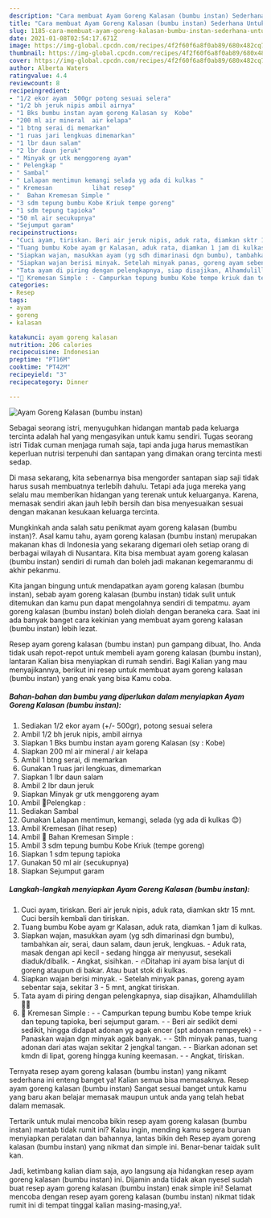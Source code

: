 ```yaml
---
description: "Cara membuat Ayam Goreng Kalasan (bumbu instan) Sederhana Untuk Jualan"
title: "Cara membuat Ayam Goreng Kalasan (bumbu instan) Sederhana Untuk Jualan"
slug: 1185-cara-membuat-ayam-goreng-kalasan-bumbu-instan-sederhana-untuk-jualan
date: 2021-01-08T02:54:17.671Z
image: https://img-global.cpcdn.com/recipes/4f2f60f6a8f0ab89/680x482cq70/ayam-goreng-kalasan-bumbu-instan-foto-resep-utama.jpg
thumbnail: https://img-global.cpcdn.com/recipes/4f2f60f6a8f0ab89/680x482cq70/ayam-goreng-kalasan-bumbu-instan-foto-resep-utama.jpg
cover: https://img-global.cpcdn.com/recipes/4f2f60f6a8f0ab89/680x482cq70/ayam-goreng-kalasan-bumbu-instan-foto-resep-utama.jpg
author: Alberta Waters
ratingvalue: 4.4
reviewcount: 8
recipeingredient:
- "1/2 ekor ayam  500gr potong sesuai selera"
- "1/2 bh jeruk nipis ambil airnya"
- "1 Bks bumbu instan ayam goreng Kalasan sy  Kobe"
- "200 ml air mineral  air kelapa"
- "1 btng serai di memarkan"
- "1 ruas jari lengkuas dimemarkan"
- "1 lbr daun salam"
- "2 lbr daun jeruk"
- " Minyak gr utk menggoreng ayam"
- " Pelengkap "
- " Sambal"
- " Lalapan mentimun kemangi selada yg ada di kulkas "
- " Kremesan           lihat resep"
- "  Bahan Kremesan Simple "
- "3 sdm tepung bumbu Kobe Kriuk tempe goreng"
- "1 sdm tepung tapioka"
- "50 ml air secukupnya"
- "Sejumput garam"
recipeinstructions:
- "Cuci ayam, tiriskan. Beri air jeruk nipis, aduk rata, diamkan sktr 15 mnt. Cuci bersih kembali dan tiriskan."
- "Tuang bumbu Kobe ayam gr Kalasan, aduk rata, diamkan 1 jam di kulkas."
- "Siapkan wajan, masukkan ayam (yg sdh dimarinasi dgn bumbu), tambahkan air, serai, daun salam, daun jeruk, lengkuas.  Aduk rata, masak dengan api kecil - sedang hingga air menyusut, sesekali diaduk/dibalik. Angkat, sisihkan. 🔥Ditahap ini ayam bisa lanjut di goreng ataupun di bakar. Atau buat stok di kulkas."
- "Siapkan wajan berisi minyak. Setelah minyak panas, goreng ayam sebentar saja, sekitar 3 - 5 mnt, angkat tiriskan."
- "Tata ayam di piring dengan pelengkapnya, siap disajikan, Alhamdulillah 🙏😋"
- "🔼 Kremesan Simple : - Campurkan tepung bumbu Kobe tempe kriuk dan tepung tapioka, beri sejumput garam. - Beri air sedikit demi sedikit, hingga didapat adonan yg agak encer (spt adonan rempeyek) - Panaskan wajan dgn minyak agak banyak.  - Stlh minyak panas, tuang adonan dari atas wajan sekitar 2 jengkal tangan.  - Biarkan adonan set kmdn di lipat, goreng hingga kuning keemasan. - Angkat, tiriskan."
categories:
- Resep
tags:
- ayam
- goreng
- kalasan

katakunci: ayam goreng kalasan 
nutrition: 206 calories
recipecuisine: Indonesian
preptime: "PT16M"
cooktime: "PT42M"
recipeyield: "3"
recipecategory: Dinner

---
```



![Ayam Goreng Kalasan (bumbu instan)](https://img-global.cpcdn.com/recipes/4f2f60f6a8f0ab89/680x482cq70/ayam-goreng-kalasan-bumbu-instan-foto-resep-utama.jpg)

Sebagai seorang istri, menyuguhkan hidangan mantab pada keluarga tercinta adalah hal yang mengasyikan untuk kamu sendiri. Tugas seorang istri Tidak cuman menjaga rumah saja, tapi anda juga harus memastikan keperluan nutrisi terpenuhi dan santapan yang dimakan orang tercinta mesti sedap.

Di masa  sekarang, kita sebenarnya bisa mengorder santapan siap saji tidak harus susah membuatnya terlebih dahulu. Tetapi ada juga mereka yang selalu mau memberikan hidangan yang terenak untuk keluarganya. Karena, memasak sendiri akan jauh lebih bersih dan bisa menyesuaikan sesuai dengan makanan kesukaan keluarga tercinta. 



Mungkinkah anda salah satu penikmat ayam goreng kalasan (bumbu instan)?. Asal kamu tahu, ayam goreng kalasan (bumbu instan) merupakan makanan khas di Indonesia yang sekarang digemari oleh setiap orang di berbagai wilayah di Nusantara. Kita bisa membuat ayam goreng kalasan (bumbu instan) sendiri di rumah dan boleh jadi makanan kegemaranmu di akhir pekanmu.

Kita jangan bingung untuk mendapatkan ayam goreng kalasan (bumbu instan), sebab ayam goreng kalasan (bumbu instan) tidak sulit untuk ditemukan dan kamu pun dapat mengolahnya sendiri di tempatmu. ayam goreng kalasan (bumbu instan) boleh diolah dengan beraneka cara. Saat ini ada banyak banget cara kekinian yang membuat ayam goreng kalasan (bumbu instan) lebih lezat.

Resep ayam goreng kalasan (bumbu instan) pun gampang dibuat, lho. Anda tidak usah repot-repot untuk membeli ayam goreng kalasan (bumbu instan), lantaran Kalian bisa menyiapkan di rumah sendiri. Bagi Kalian yang mau menyajikannya, berikut ini resep untuk membuat ayam goreng kalasan (bumbu instan) yang enak yang bisa Kamu coba.

<!--inarticleads1-->

##### Bahan-bahan dan bumbu yang diperlukan dalam menyiapkan Ayam Goreng Kalasan (bumbu instan):

1. Sediakan 1/2 ekor ayam (+/- 500gr), potong sesuai selera
1. Ambil 1/2 bh jeruk nipis, ambil airnya
1. Siapkan 1 Bks bumbu instan ayam goreng Kalasan (sy : Kobe)
1. Siapkan 200 ml air mineral / air kelapa
1. Ambil 1 btng serai, di memarkan
1. Gunakan 1 ruas jari lengkuas, dimemarkan
1. Siapkan 1 lbr daun salam
1. Ambil 2 lbr daun jeruk
1. Siapkan  Minyak gr utk menggoreng ayam
1. Ambil  🌠Pelengkap :
1. Sediakan  Sambal
1. Gunakan  Lalapan mentimun, kemangi, selada (yg ada di kulkas 😊)
1. Ambil  Kremesan           (lihat resep)
1. Ambil  🌠 Bahan Kremesan Simple :
1. Ambil 3 sdm tepung bumbu Kobe Kriuk (tempe goreng)
1. Siapkan 1 sdm tepung tapioka
1. Gunakan 50 ml air (secukupnya)
1. Siapkan Sejumput garam




<!--inarticleads2-->

##### Langkah-langkah menyiapkan Ayam Goreng Kalasan (bumbu instan):

1. Cuci ayam, tiriskan. Beri air jeruk nipis, aduk rata, diamkan sktr 15 mnt. Cuci bersih kembali dan tiriskan.
1. Tuang bumbu Kobe ayam gr Kalasan, aduk rata, diamkan 1 jam di kulkas.
1. Siapkan wajan, masukkan ayam (yg sdh dimarinasi dgn bumbu), tambahkan air, serai, daun salam, daun jeruk, lengkuas.  - Aduk rata, masak dengan api kecil - sedang hingga air menyusut, sesekali diaduk/dibalik. - Angkat, sisihkan. - 🔥Ditahap ini ayam bisa lanjut di goreng ataupun di bakar. Atau buat stok di kulkas.
1. Siapkan wajan berisi minyak. - Setelah minyak panas, goreng ayam sebentar saja, sekitar 3 - 5 mnt, angkat tiriskan.
1. Tata ayam di piring dengan pelengkapnya, siap disajikan, Alhamdulillah 🙏😋
1. 🔼 Kremesan Simple : - - Campurkan tepung bumbu Kobe tempe kriuk dan tepung tapioka, beri sejumput garam. - - Beri air sedikit demi sedikit, hingga didapat adonan yg agak encer (spt adonan rempeyek) - - Panaskan wajan dgn minyak agak banyak.  - - Stlh minyak panas, tuang adonan dari atas wajan sekitar 2 jengkal tangan.  - - Biarkan adonan set kmdn di lipat, goreng hingga kuning keemasan. - - Angkat, tiriskan.




Ternyata resep ayam goreng kalasan (bumbu instan) yang nikamt sederhana ini enteng banget ya! Kalian semua bisa memasaknya. Resep ayam goreng kalasan (bumbu instan) Sangat sesuai banget untuk kamu yang baru akan belajar memasak maupun untuk anda yang telah hebat dalam memasak.

Tertarik untuk mulai mencoba bikin resep ayam goreng kalasan (bumbu instan) mantab tidak rumit ini? Kalau ingin, mending kamu segera buruan menyiapkan peralatan dan bahannya, lantas bikin deh Resep ayam goreng kalasan (bumbu instan) yang nikmat dan simple ini. Benar-benar taidak sulit kan. 

Jadi, ketimbang kalian diam saja, ayo langsung aja hidangkan resep ayam goreng kalasan (bumbu instan) ini. Dijamin anda tiidak akan nyesel sudah buat resep ayam goreng kalasan (bumbu instan) enak simple ini! Selamat mencoba dengan resep ayam goreng kalasan (bumbu instan) nikmat tidak rumit ini di tempat tinggal kalian masing-masing,ya!.

